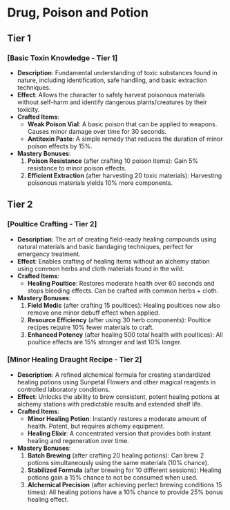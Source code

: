 # Drug, Poison and Potion

## Tier 1

### [Basic Toxin Knowledge - Tier 1]
*   **Description**: Fundamental understanding of toxic substances found in nature, including identification, safe handling, and basic extraction techniques.
*   **Effect**: Allows the character to safely harvest poisonous materials without self-harm and identify dangerous plants/creatures by their toxicity.
*   **Crafted Items**:
    *   **Weak Poison Vial**: A basic poison that can be applied to weapons. Causes minor damage over time for 30 seconds.
    *   **Antitoxin Paste**: A simple remedy that reduces the duration of minor poison effects by 15%.
*   **Mastery Bonuses**:
    1. **Poison Resistance** (after crafting 10 poison items): Gain 5% resistance to minor poison effects.
    2. **Efficient Extraction** (after harvesting 20 toxic materials): Harvesting poisonous materials yields 10% more components.

## Tier 2

### [Poultice Crafting - Tier 2]
*   **Description**: The art of creating field-ready healing compounds using natural materials and basic bandaging techniques, perfect for emergency treatment.
*   **Effect**: Enables crafting of healing items without an alchemy station using common herbs and cloth materials found in the wild.
*   **Crafted Items**:
    *   **Healing Poultice**: Restores moderate health over 60 seconds and stops bleeding effects. Can be crafted with common herbs + cloth.
*   **Mastery Bonuses**:
    1. **Field Medic** (after crafting 15 poultices): Healing poultices now also remove one minor debuff effect when applied.
    2. **Resource Efficiency** (after using 30 herb components): Poultice recipes require 10% fewer materials to craft.
    3. **Enhanced Potency** (after healing 500 total health with poultices): All poultice effects are 15% stronger and last 10% longer.

### [Minor Healing Draught Recipe - Tier 2]
*   **Description**: A refined alchemical formula for creating standardized healing potions using Sunpetal Flowers and other magical reagents in controlled laboratory conditions.
*   **Effect**: Unlocks the ability to brew consistent, potent healing potions at alchemy stations with predictable results and extended shelf life.
*   **Crafted Items**:
    *   **Minor Healing Potion**: Instantly restores a moderate amount of health. Potent, but requires alchemy equipment.
    *   **Healing Elixir**: A concentrated version that provides both instant healing and regeneration over time.
*   **Mastery Bonuses**:
    1. **Batch Brewing** (after crafting 20 healing potions): Can brew 2 potions simultaneously using the same materials (10% chance).
    2. **Stabilized Formula** (after brewing for 10 different sessions): Healing potions gain a 15% chance to not be consumed when used.
    3. **Alchemical Precision** (after achieving perfect brewing conditions 15 times): All healing potions have a 10% chance to provide 25% bonus healing effect.